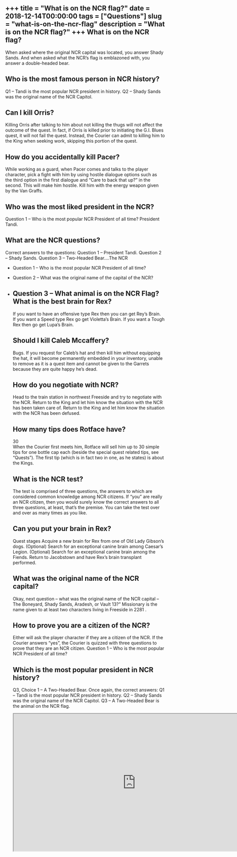 +++
title = "What is on the NCR flag?"
date = 2018-12-14T00:00:00
tags = ["Questions"]
slug = "what-is-on-the-ncr-flag"
description = "What is on the NCR flag?"
+++
What is on the NCR flag?
------------------------

When asked where the original NCR capital was located, you answer Shady Sands. And when asked what the NCR’s flag is emblazoned with, you answer a double-headed bear.

Who is the most famous person in NCR history?
---------------------------------------------

Q1 – Tandi is the most popular NCR president in history. Q2 – Shady Sands was the original name of the NCR Capitol.

Can I kill Orris?
-----------------

Killing Orris after talking to him about not killing the thugs will not affect the outcome of the quest. In fact, if Orris is killed prior to initiating the G.I. Blues quest, it will not fail the quest. Instead, the Courier can admit to killing him to the King when seeking work, skipping this portion of the quest.

How do you accidentally kill Pacer?
-----------------------------------

While working as a guard, when Pacer comes and talks to the player character, pick a fight with him by using hostile dialogue options such as the third option in the first dialogue and “Care to back that up?” in the second. This will make him hostile. Kill him with the energy weapon given by the Van Graffs.

Who was the most liked president in the NCR?
--------------------------------------------

Question 1 – Who is the most popular NCR President of all time? President Tandi.

What are the NCR questions?
---------------------------

Correct answers to the questions: Question 1 – President Tandi. Question 2 – Shady Sands. Question 3 – Two-Headed Bear….The NCR

- Question 1 – Who is the most popular NCR President of all time?
- Question 2 – What was the original name of the capital of the NCR?
- Question 3 – What animal is on the NCR Flag? What is the best brain for Rex?
    -------------------------------
    
    If you want to have an offensive type Rex then you can get Rey’s Brain. If you want a Speed type Rex go get Violetta’s Brain. If you want a Tough Rex then go get Lupa’s Brain.
    
    Should I kill Caleb Mccaffery?
    ------------------------------
    
    Bugs. If you request for Caleb’s hat and then kill him without equipping the hat, it will become permanently embedded in your inventory, unable to remove as it is a quest item and cannot be given to the Garrets because they are quite happy he’s dead.
    
    How do you negotiate with NCR?
    ------------------------------
    
    Head to the train station in northwest Freeside and try to negotiate with the NCR. Return to the King and let him know the situation with the NCR has been taken care of. Return to the King and let him know the situation with the NCR has been defused.
    
    How many tips does Rotface have?
    --------------------------------
    
    30  
    When the Courier first meets him, Rotface will sell him up to 30 simple tips for one bottle cap each (beside the special quest related tips, see “Quests”). The first tip (which is in fact two in one, as he states) is about the Kings.
    
    What is the NCR test?
    ---------------------
    
    The test is comprised of three questions, the answers to which are considered common knowledge among NCR citizens. If “you” are really an NCR citizen, then you would surely know the correct answers to all three questions, at least, that’s the premise. You can take the test over and over as many times as you like.
    
    Can you put your brain in Rex?
    ------------------------------
    
    Quest stages Acquire a new brain for Rex from one of Old Lady Gibson’s dogs. (Optional) Search for an exceptional canine brain among Caesar’s Legion. (Optional) Search for an exceptional canine brain among the Fiends. Return to Jacobstown and have Rex’s brain transplant performed.
    
    What was the original name of the NCR capital?
    ----------------------------------------------
    
    Okay, next question – what was the original name of the NCR capital – The Boneyard, Shady Sands, Aradesh, or Vault 13?” Missionary is the name given to at least two characters living in Freeside in 2281 .
    
    How to prove you are a citizen of the NCR?
    ------------------------------------------
    
    Either will ask the player character if they are a citizen of the NCR. If the Courier answers “yes”, the Courier is quizzed with three questions to prove that they are an NCR citizen. Question 1 – Who is the most popular NCR President of all time?
    
    Which is the most popular president in NCR history?
    ---------------------------------------------------
    
    Q3, Choice 1 – A Two-Headed Bear. Once again, the correct answers: Q1 – Tandi is the most popular NCR president in history. Q2 – Shady Sands was the original name of the NCR Capitol. Q3 – A Two-Headed Bear is the animal on the NCR flag.
    
    <iframe allow="accelerometer; autoplay; clipboard-write; encrypted-media; gyroscope; picture-in-picture" allowfullscreen="" class="__youtube_prefs__  epyt-is-override  no-lazyload" data-no-lazy="1" data-origheight="433" data-origwidth="770" data-skipgform_ajax_framebjll="" height="433" id="_ytid_88966" loading="lazy" src="https://www.youtube.com/embed/Vxj7wMRkats?enablejsapi=1&autoplay=0&cc_load_policy=0&cc_lang_pref=&iv_load_policy=1&loop=0&modestbranding=0&rel=1&fs=1&playsinline=0&autohide=2&theme=dark&color=red&controls=1&" title="YouTube player" width="770"></iframe>